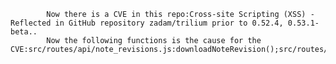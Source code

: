 
            Now there is a CVE in this repo:Cross-site Scripting (XSS) - Reflected in GitHub repository zadam/trilium prior to 0.52.4, 0.53.1-beta..
            Now the following functions is the cause for the CVE:src/routes/api/note_revisions.js:downloadNoteRevision();src/routes/api/note_revisions.js:downloadNoteRevision();src/share/routes.js:register();src/share/routes.js:register();src/share/routes.js:renderNote();src/share/routes.js:renderNote();src/routes/custom.js:match.slice();src/routes/custom.js:match.slice();src/routes/routes.js:route();src/routes/routes.js:route();src/routes/routes.js:send();src/services/auth.js:checkCredentials();src/services/auth.js:checkCredentials();src/services/auth.js:reject();src/services/auth.js:reject();src/routes/api/files.js:downloadNoteFile();src/routes/api/files.js:downloadNoteFile();src/routes/api/image.js:returnImage();src/routes/api/image.js:returnImage();src/routes/api/export.js:exportBranch();src/routes/api/export.js:exportBranch();
            
